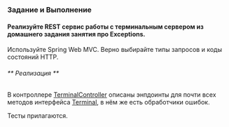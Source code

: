 ### Задание и Выполнение

#### Реализуйте REST сервис работы с терминальным сервером из домашнего задания занятия про Exceptions. 
Используйте Spring Web MVC. Верно выбирайте типы запросов и коды состояний HTTP.

###### ** Реализация **
В контроллере [TerminalController](./src/main/java/net/kravuar/webterminal/TerminalController.java) описаны
энпдоинты для почти всех методов интерфейса [Terminal](../../domain/src/main/java/net/kravuar/terminal/api/Terminal.java),
в нём же есть обработчики ошибок. 

Тесты прилагаются.